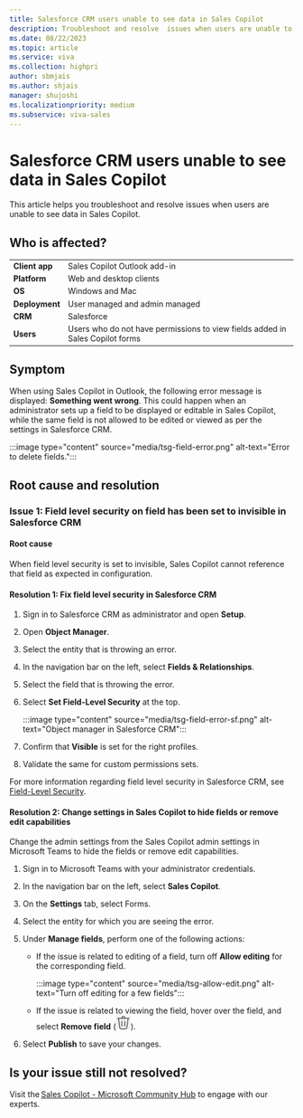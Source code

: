 ```yaml
---
title: Salesforce CRM users unable to see data in Sales Copilot
description: Troubleshoot and resolve  issues when users are unable to see data in Sales Copilot.
ms.date: 08/22/2023
ms.topic: article
ms.service: viva
ms.collection: highpri
author: sbmjais
ms.author: shjais
manager: shujoshi
ms.localizationpriority: medium
ms.subservice: viva-sales
---
```


# Salesforce CRM users unable to see data in Sales Copilot

This article helps you troubleshoot and resolve issues when users are unable to see data in Sales Copilot. 

## Who is affected?

|  |  |
|---------|---------|
|**Client app**     |  Sales Copilot Outlook add-in        |
|**Platform**     | Web and desktop clients         |
|**OS**     | Windows and Mac         |
|**Deployment**     | User managed and admin managed       |
|**CRM**     | Salesforce        |
|**Users**     | Users who do not have permissions to view fields added in Sales Copilot forms   |


## Symptom

When using Sales Copilot in Outlook, the following error message is displayed: **Something went wrong**. This could happen when an administrator sets up a field to be displayed or editable in Sales Copilot, while the same field is not allowed to be edited or viewed as per the settings in Salesforce CRM.

:::image type="content" source="media/tsg-field-error.png" alt-text="Error to delete fields.":::

## Root cause and resolution

### Issue 1: Field level security on field has been set to invisible in Salesforce CRM

#### Root cause

When field level security is set to invisible, Sales Copilot cannot reference that field as expected in configuration.

#### Resolution 1: Fix field level security in Salesforce CRM

1. Sign in to Salesforce CRM as administrator and open **Setup**.

2. Open **Object Manager**.

3. Select the entity that is throwing an error.

4. In the navigation bar on the left, select **Fields & Relationships**.

5. Select the field that is throwing the error.

6. Select **Set Field-Level Security** at the top.

    :::image type="content" source="media/tsg-field-error-sf.png" alt-text="Object manager in Salesforce CRM":::

7. Confirm that **Visible** is set for the right profiles.

8. Validate the same for custom permissions sets.

For more information regarding field level security in Salesforce CRM, see [Field-Level Security](https://help.salesforce.com/s/articleView?id=sf.admin_fls.htm&type=5).

#### Resolution 2: Change settings in Sales Copilot to hide fields or remove edit capabilities

Change the admin settings from the Sales Copilot admin settings in Microsoft Teams to hide the fields or remove edit capabilities.

1. Sign in to Microsoft Teams with your administrator credentials.

2. In the navigation bar on the left, select **Sales Copilot**.

3. On the **Settings** tab, select Forms.

4. Select the entity for which you are seeing the error.

5. Under **Manage fields**, perform one of the following actions:

    - If the issue is related to editing of a field, turn off **Allow editing** for the corresponding field.

        :::image type="content" source="media/tsg-allow-edit.png" alt-text="Turn off editing for a few fields":::

    - If the issue is related to viewing the field, hover over the field, and select **Remove field** (![Delete icon.](media/delete-icon.png "Delete icon")).

6. Select **Publish** to save your changes.

## Is your issue still not resolved?

Visit the [Sales Copilot - Microsoft Community Hub](https://techcommunity.microsoft.com/t5/viva-sales/bd-p/VivaSales) to engage with our experts.
